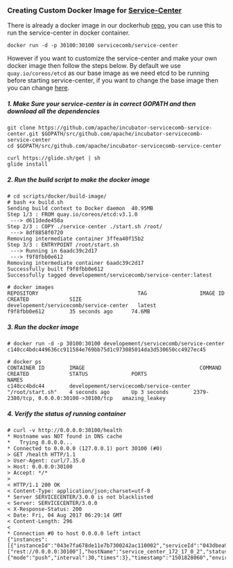 ### Creating Custom Docker Image for [Service-Center](https://github.com/apache/incubator-servicecomb-service-center)

There is already a docker image in our dockerhub [repo](https://hub.docker.com/r/servicecomb/service-center/), you can use this to run the service-center in docker container.
```
docker run -d -p 30100:30100 servicecomb/service-center
```

However if you want to customize the service-center and make your own docker image then follow the steps below. By default we use `quay.io/coreos/etcd` as our base image as we need etcd to be running before starting service-center, if you want to change the base image then you can change [here](scripts/docker/build-image/build.sh#L30).

##### 1. Make Sure your service-center is in correct GOPATH and then download all the dependencies
```
git clone https://github.com/apache/incubator-servicecomb-service-center.git $GOPATH/src/github.com/apache/incubator-servicecomb-service-center
cd $GOPATH/src/github.com/apache/incubator-servicecomb-service-center

curl https://glide.sh/get | sh
glide install
```

##### 2. Run the build script to make the docker image
```
# cd scripts/docker/build-image/
# bash +x build.sh 
Sending build context to Docker daemon  40.95MB
Step 1/3 : FROM quay.io/coreos/etcd:v3.1.0
 ---> d611dede458a
Step 2/3 : COPY ./service-center ./start.sh /root/
 ---> 8df8858f0720
Removing intermediate container 3ffea40f15b2
Step 3/3 : ENTRYPOINT /root/start.sh
 ---> Running in 6aadc39c2d17
 ---> f9f8fbb0e612
Removing intermediate container 6aadc39c2d17
Successfully built f9f8fbb0e612
Successfully tagged developement/servicecomb/service-center:latest
```
```
# docker images
REPOSITORY                                TAG                 IMAGE ID            CREATED             SIZE
developement/servicecomb/service-center   latest              f9f8fbb0e612        35 seconds ago      74.6MB
```

##### 3. Run the docker image
```
# docker run -d -p 30100:30100 developement/servicecomb/service-center
c140cc4bdc449636cc911584e769bb75d1c973085014da3d530650cc4927ec45

# docker ps
CONTAINER ID        IMAGE                                     COMMAND             CREATED             STATUS              PORTS                                     NAMES
c140cc4bdc44        developement/servicecomb/service-center   "/root/start.sh"    4 seconds ago       Up 3 seconds        2379-2380/tcp, 0.0.0.0:30100->30100/tcp   amazing_leakey
```

##### 4. Verify the status of running container
```
# curl -v http://0.0.0.0:30100/health
* Hostname was NOT found in DNS cache
*   Trying 0.0.0.0...
* Connected to 0.0.0.0 (127.0.0.1) port 30100 (#0)
> GET /health HTTP/1.1
> User-Agent: curl/7.35.0
> Host: 0.0.0.0:30100
> Accept: */*
> 
< HTTP/1.1 200 OK
< Content-Type: application/json;charset=utf-8
* Server SERVICECENTER/3.0.0 is not blacklisted
< Server: SERVICECENTER/3.0.0
< X-Response-Status: 200
< Date: Fri, 04 Aug 2017 06:29:14 GMT
< Content-Length: 296
< 
* Connection #0 to host 0.0.0.0 left intact
{"instances":[{"instanceId":"043e7fa678de11e7b7300242ac110002","serviceId":"043dbea978de11e7b7300242ac110002","endpoints":["rest://0.0.0.0:30100"],"hostName":"service_center_172_17_0_2","status":"UP","healthCheck":{"mode":"push","interval":30,"times":3},"timestamp":"1501828060","environment":"production"}]}
```

